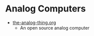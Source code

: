 Analog Computers
================

* [the-analog-thing.org](https://the-analog-thing.org/)
    * An open source analog computer
